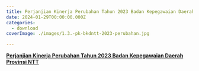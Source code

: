 ```yaml
---
title: Perjanjian Kinerja Perubahan Tahun 2023 Badan Kepegawaian Daerah Provinsi NTT
date: 2024-01-29T00:00:00.000Z
categories:
  - download
coverImage: ./images/1.3.-pk-bkdntt-2023-perubahan.jpg

---
```


[**Perjanjian Kinerja Perubahan Tahun 2023 Badan Kepegawaian Daerah Provinsi NTT**](https://bkd.nttprov.go.id/web/wp-content/uploads/2024/06/1.3.-Perjanjian-Kinerja-Perubahan-PNS-BKD-2023-.pdf)
